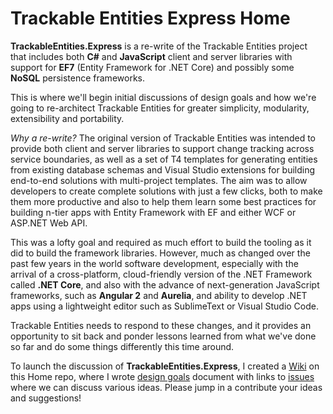 # Trackable Entities Express Home

**TrackableEntities.Express** is a re-write of the Trackable Entities project that includes both **C#** and **JavaScript** client and server libraries with support for **EF7** (Entity Framework for .NET Core) and possibly some **NoSQL** persistence frameworks.

This is where we'll begin initial discussions of design goals and how we're going to re-architect Trackable Entities for greater simplicity, modularity, extensibility and portability.

*Why a re-write?*  The original version of Trackable Entities was intended to provide both client and server libraries to support change tracking across service boundaries, as well as a set of T4 templates for generating entities from existing database schemas and Visual Studio extensions for building end-to-end solutions with multi-project templates.  The aim was to allow developers to create complete solutions with just a few clicks, both to make them more productive and also to help them learn some best practices for building n-tier apps with Entity Framework with EF and either WCF or ASP.NET Web API.

This was a lofty goal and required as much effort to build the tooling as it did to build the framework libraries.  However, much as changed over the past few years in the world software development, especially with the arrival of a cross-platform, cloud-friendly version of the .NET Framework called **.NET Core**, and also with the advance of next-generation JavaScript frameworks, such as **Angular 2** and **Aurelia**, and ability to develop .NET apps using a lightweight editor such as SublimeText or Visual Studio Code.

Trackable Entities needs to respond to these changes, and it provides an opportunity to sit back and ponder lessons learned from what we've done so far and do some things differently this time around.

To launch the discussion of **TrackableEntities.Express**, I created a [Wiki](../../wiki) on this Home repo, where I wrote [design goals](../../wiki/Design-Goals) document with links to [issues](../../issues) where we can discuss various ideas.  Please jump in a contribute your ideas and suggestions!
